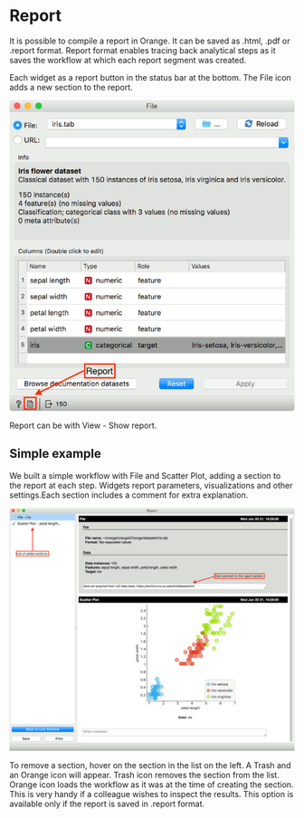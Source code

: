 # Report

It is possible to compile a report in Orange. It can be saved as .html, .pdf or .report format. Report format enables tracing back analytical steps as it saves the workflow at which each report segment was created.

Each widget as a report button in the status bar at the bottom. The File icon adds a new section to the report.

![](report-button.png)

Report can be with View - Show report.

## Simple example

We built a simple workflow with File and Scatter Plot, adding a section to the report at each step. Widgets report parameters, visualizations and other settings.Each section includes a comment for extra explanation.

![](report.png)

To remove a section, hover on the section in the list on the left. A Trash and an Orange icon will appear. Trash icon removes the section from the list. Orange icon loads the workflow as it was at the time of creating the section. This is very handy if a colleague wishes to inspect the results. This option is available only if the report is saved in .report format.
